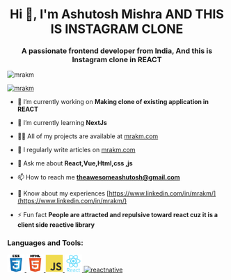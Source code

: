 <h1 align="center">Hi 👋, I'm Ashutosh Mishra AND THIS IS INSTAGRAM CLONE</h1>
<h3 align="center">A passionate frontend developer from India, And this is Instagram clone in REACT</h3>

<p align="left"> <img src="https://komarev.com/ghpvc/?username=mrakm&label=Profile%20views&color=0e75b6&style=flat" alt="mrakm" /> </p>

<p align="left"> <a href="https://github.com/ryo-ma/github-profile-trophy"><img src="https://github-profile-trophy.vercel.app/?username=mrakm" alt="mrakm" /></a> </p>

- 🔭 I’m currently working on **Making clone of existing application in REACT**

- 🌱 I’m currently learning **NextJs**

- 👨‍💻 All of my projects are available at [mrakm.com](mrakm.com)

- 📝 I regularly write articles on [mrakm.com](mrakm.com)

- 💬 Ask me about **React,Vue,Html,css ,js**

- 📫 How to reach me **theawesomeashutosh@gmail.com**

- 📄 Know about my experiences [https://www.linkedin.com/in/mrakm/](https://www.linkedin.com/in/mrakm/)

- ⚡ Fun fact **People are attracted and repulsive toward react cuz it is a client side reactive library**


<h3 align="left">Languages and Tools:</h3>
<p align="left"> <a href="https://www.w3schools.com/css/" target="_blank"> <img src="https://raw.githubusercontent.com/devicons/devicon/master/icons/css3/css3-original-wordmark.svg" alt="css3" width="40" height="40"/> </a> <a href="https://www.w3.org/html/" target="_blank"> <img src="https://raw.githubusercontent.com/devicons/devicon/master/icons/html5/html5-original-wordmark.svg" alt="html5" width="40" height="40"/> </a> <a href="https://developer.mozilla.org/en-US/docs/Web/JavaScript" target="_blank"> <img src="https://raw.githubusercontent.com/devicons/devicon/master/icons/javascript/javascript-original.svg" alt="javascript" width="40" height="40"/> </a> <a href="https://reactjs.org/" target="_blank"> <img src="https://raw.githubusercontent.com/devicons/devicon/master/icons/react/react-original-wordmark.svg" alt="react" width="40" height="40"/> </a> <a href="https://reactnative.dev/" target="_blank"> <img src="https://reactnative.dev/img/header_logo.svg" alt="reactnative" width="40" height="40"/> </a> </p>

